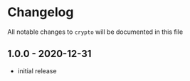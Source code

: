 # Changelog

All notable changes to `crypto` will be documented in this file

## 1.0.0 - 2020-12-31

- initial release

